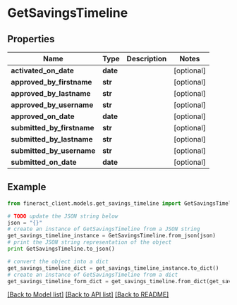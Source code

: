 # GetSavingsTimeline


## Properties

Name | Type | Description | Notes
------------ | ------------- | ------------- | -------------
**activated_on_date** | **date** |  | [optional] 
**approved_by_firstname** | **str** |  | [optional] 
**approved_by_lastname** | **str** |  | [optional] 
**approved_by_username** | **str** |  | [optional] 
**approved_on_date** | **date** |  | [optional] 
**submitted_by_firstname** | **str** |  | [optional] 
**submitted_by_lastname** | **str** |  | [optional] 
**submitted_by_username** | **str** |  | [optional] 
**submitted_on_date** | **date** |  | [optional] 

## Example

```python
from fineract_client.models.get_savings_timeline import GetSavingsTimeline

# TODO update the JSON string below
json = "{}"
# create an instance of GetSavingsTimeline from a JSON string
get_savings_timeline_instance = GetSavingsTimeline.from_json(json)
# print the JSON string representation of the object
print GetSavingsTimeline.to_json()

# convert the object into a dict
get_savings_timeline_dict = get_savings_timeline_instance.to_dict()
# create an instance of GetSavingsTimeline from a dict
get_savings_timeline_form_dict = get_savings_timeline.from_dict(get_savings_timeline_dict)
```
[[Back to Model list]](../README.md#documentation-for-models) [[Back to API list]](../README.md#documentation-for-api-endpoints) [[Back to README]](../README.md)


